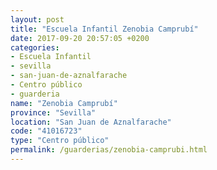 ```yaml
---
layout: post
title: "Escuela Infantil Zenobia Camprubí"
date: 2017-09-20 20:57:05 +0200
categories:
- Escuela Infantil
- sevilla
- san-juan-de-aznalfarache
- Centro público
- guarderia
name: "Zenobia Camprubí"
province: "Sevilla"
location: "San Juan de Aznalfarache"
code: "41016723"
type: "Centro público"
permalink: /guarderias/zenobia-camprubi.html
---
```

